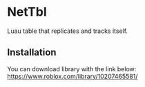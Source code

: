 # NetTbl

Luau table that replicates and tracks itself.

## Installation

You can download library with the link below:
<https://www.roblox.com/library/10207465581/>
